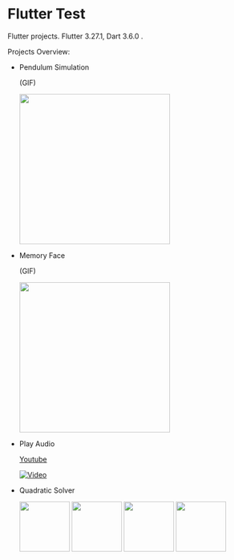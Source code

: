 # Flutter Test

Flutter projects. Flutter 3.27.1, Dart 3.6.0 .

Projects Overview:
- Pendulum Simulation

  (GIF)

  <img src="https://github.com/user-attachments/assets/ce2d76c1-7782-4177-a134-658de6043730" width="300"/>

- Memory Face

  (GIF)
  
  <img src="https://github.com/user-attachments/assets/f980ccdd-4816-4fe3-9be8-789f75624e25" width="300"/>
  
- Play Audio
  
  [Youtube](https://youtube.com/shorts/s-_N8uYktjE?si=8GM1kUkzO3ph0JuV)
  
  [![Video](https://img.youtube.com/vi/s-_N8uYktjE/0.jpg)](https://youtube.com/shorts/s-_N8uYktjE?si=8GM1kUkzO3ph0JuV)
  
- Quadratic Solver
  
  <img src="https://github.com/user-attachments/assets/e9fbaf54-a099-4c64-b9c0-057de309e447" width="100"/>
  <img src="https://github.com/user-attachments/assets/19740ce4-413d-43dd-9b6d-5bedf1471e8d" width="100"/>
  <img src="https://github.com/user-attachments/assets/0fb9eaeb-008c-426e-81dc-9b2a76760740" width="100"/>
  <img src="https://github.com/user-attachments/assets/4b854d79-31c3-476e-b563-05888b2db128" width="100"/>





